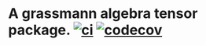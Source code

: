 # A grassmann algebra tensor package. [![ci](https://github.com/USTC-KnowledgeComputingLab/grassmann/actions/workflows/pre-commit.yml/badge.svg)](https://github.com/USTC-KnowledgeComputingLab/grassmann/actions/workflows/pre-commit.yml) [![codecov](https://codecov.io/gh/USTC-KnowledgeComputingLab/grassmann/graph/badge.svg?token=98Z1PJMVBZ)](https://codecov.io/gh/USTC-KnowledgeComputingLab/grassmann)
